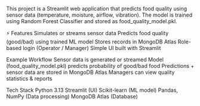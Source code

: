 This project is a Streamlit web application that predicts food quality using sensor data (temperature, moisture, airflow, vibration).
The model is trained using Random Forest Classifier and stored as food_quality_model.pkl.

⚡ Features
Simulates or streams sensor data
Predicts food quality (good/bad) using trained ML model
Stores records in MongoDB Atlas
Role-based login (Operator / Manager)
Simple UI built with Streamlit

Example Workflow
Sensor data is generated or streamed
Model (food_quality_model.pkl) predicts probability of good/bad food
Predictions + sensor data are stored in MongoDB Atlas
Managers can view quality statistics & reports

Tech Stack
Python 3.13
Streamlit (UI)
Scikit-learn (ML model)
Pandas, NumPy (Data processing)
MongoDB Atlas (Database)
